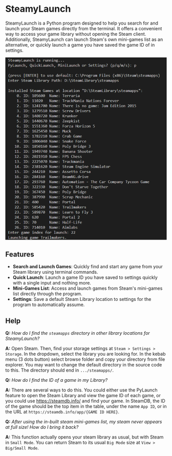 # SteamyLaunch

SteamyLaunch is a Python program designed to help you search for and launch your Steam games directly from the terminal. It offers a convenient way to access your game library without opening the Steam client. Additionally, SteamyLaunch can launch Steam's own mini-games list as an alternative, or quickly launch a game you have saved the game ID of in settings.

![SteamyLaunch in Python Launch Mode](example_image.png)

## Features

- **Search and Launch Games**: Quickly find and start any game from your Steam library using terminal commands.
- **Quick Launch**: Launch a game ID you have saved to settings quickly with a single input and nothing more.
- **Mini-Games List**: Access and launch games from Steam's mini-games list directly through the program.
- **Settings**: Save a default Steam Library location to settings for the program to automatically assume.

## Help

**Q:** *How do I find the `steamapps` directory in other library locations for SteamyLaunch?*

**A:** Open Steam. Then, find your storage settings at `Steam > Settings > Storage`. In the dropdown, select the library you are looking for. In the kebab menu (3 dots button) select browse folder and copy your directory from file explorer. You may want to change the default directory in the source code to this. The directory should end in `.../steamapps/`.

**Q:** *How do I find the ID of a game in my Library?*

**A:** There are several ways to do this. You could either use the PyLaunch feature to open the Steam Library and view the game ID of each game, or you could use https://steamdb.info/ and find your game. In SteamDB, the ID of the game should be the top item in the table, under the name `App ID`, or in the URL at `https://steamdb.info/app/{GAME ID HERE}`.

**Q:** *After using the in-built steam mini-games list, my steam never appears at full size! How do I bring it back?*

**A:** This function actually opens your steam library as usual, but with Steam in `Small Mode`. You can return Steam to its usual `Big Mode` size at `View > Big/Small Mode`.
